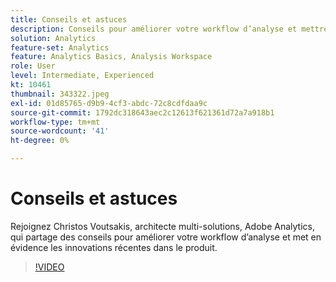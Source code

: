 ```yaml
---
title: Conseils et astuces
description: Conseils pour améliorer votre workflow d’analyse et mettre en évidence les innovations récentes dans Adobe Analytics
solution: Analytics
feature-set: Analytics
feature: Analytics Basics, Analysis Workspace
role: User
level: Intermediate, Experienced
kt: 10461
thumbnail: 343322.jpeg
exl-id: 01d85765-d9b9-4cf3-abdc-72c8cdfdaa9c
source-git-commit: 1792dc318643aec2c12613f621361d72a7a918b1
workflow-type: tm+mt
source-wordcount: '41'
ht-degree: 0%

---
```


# Conseils et astuces

Rejoignez Christos Voutsakis, architecte multi-solutions, Adobe Analytics, qui partage des conseils pour améliorer votre workflow d’analyse et met en évidence les innovations récentes dans le produit.

>[!VIDEO](https://video.tv.adobe.com/v/343322/?quality=12&learn=on)
